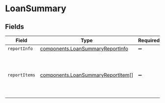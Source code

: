 # LoanSummary


## Fields

| Field                                                                                  | Type                                                                                   | Required                                                                               | Description                                                                            |
| -------------------------------------------------------------------------------------- | -------------------------------------------------------------------------------------- | -------------------------------------------------------------------------------------- | -------------------------------------------------------------------------------------- |
| `reportInfo`                                                                           | [components.LoanSummaryReportInfo](../../models/components/loansummaryreportinfo.md)   | :heavy_minus_sign:                                                                     | N/A                                                                                    |
| `reportItems`                                                                          | [components.LoanSummaryReportItem](../../models/components/loansummaryreportitem.md)[] | :heavy_minus_sign:                                                                     | Returns a summary of all loan activity for that integration type                       |